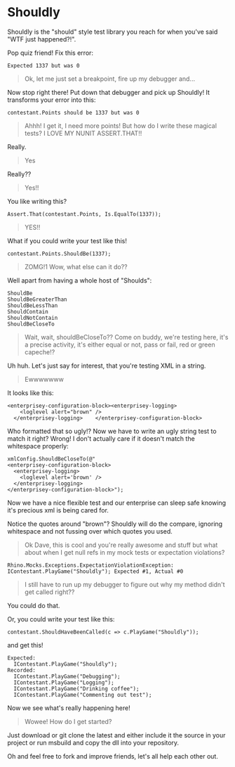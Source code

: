 Shouldly
========

Shouldly is the "should" style test library you reach for when you've said "WTF just happened?!".  

Pop quiz friend! Fix this error:

    Expected 1337 but was 0

> Ok, let me just set a breakpoint, fire up my debugger and...

Now stop right there! Put down that debugger and pick up Shouldly! It transforms your error into this:

    contestant.Points should be 1337 but was 0

> Ahhh! I get it, I need more points! But how do I write these magical tests? I LOVE MY NUNIT ASSERT.THAT!!

Really.

> Yes

Really??

> Yes!!

You like writing this?

    Assert.That(contestant.Points, Is.EqualTo(1337));

> YES!!

What if you could write your test like this!

    contestant.Points.ShouldBe(1337);

> ZOMG!1  Wow, what else can it do??

Well apart from having a whole host of "Shoulds":

    ShouldBe
    ShouldBeGreaterThan
    ShouldBeLessThan
    ShouldContain
    ShouldNotContain
    ShouldBeCloseTo

> Wait, wait, shouldBeCloseTo?? Come on buddy, we're testing here, it's a precise activity, it's either equal or not, pass or fail, red or green capeche!?

Uh huh. Let's just say for interest, that you're testing XML in a string.

> Ewwwwwww

It looks like this:
    
    <enterprisey-configuration-block><enterprisey-logging>
        <loglevel alert="brown" />
      </enterprisey-logging>    </enterprisey-configuration-block>
    
Who formatted that so ugly!? Now we have to write an ugly string test to match it right? Wrong! I don't actually care if it doesn't match the whitespace properly:

    xmlConfig.ShouldBeCloseTo(@"
    <enterprisey-configuration-block>
      <enterprisey-logging>
        <loglevel alert='brown' />
      </enterprisey-logging>    
    </enterprisey-configuration-block>");

Now we have a nice flexible test and our enterprise can sleep safe knowing it's precious xml is being cared for.

Notice the quotes around "brown"? Shouldly will do the compare, ignoring whitespace and not fussing over which quotes you used.

> Ok Dave, this is cool and you're really awesome and stuff but what about when I get null refs in my mock tests or expectation violations?

    Rhino.Mocks.Exceptions.ExpectationViolationException:
    IContestant.PlayGame("Shouldly"); Expected #1, Actual #0
> I still have to run up my debugger to figure out why my method didn't get called right??

You could do that.

Or, you could write your test like this:

    contestant.ShouldHaveBeenCalled(c => c.PlayGame("Shouldly"));

and get this!

    Expected:
      IContestant.PlayGame("Shouldly");
    Recorded:
      IContestant.PlayGame("Debugging");
      IContestant.PlayGame("Logging");
      IContestant.PlayGame("Drinking coffee");
      IContestant.PlayGame("Commenting out test");
      
Now we see what's really happening here!

> Wowee! How do I get started?

Just download or git clone the latest and either include it the source in your project or run msbuild and copy the dll into your repository.

Oh and feel free to fork and improve friends, let's all help each other out.